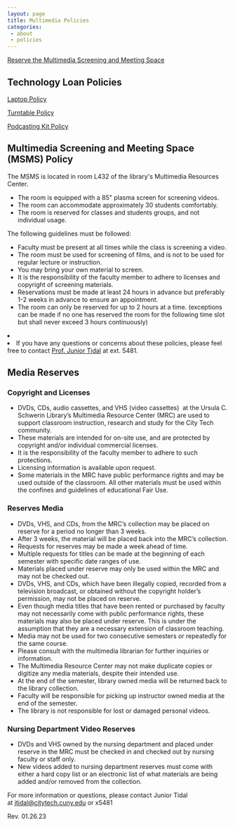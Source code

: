 ```yaml
---
layout: page
title: Multimedia Policies
categories:
 - about
 - policies
---
```

<p> <a href="https://citytech-cuny.libwizard.com/f/multimedia" style="text-decoration:underline;">Reserve the Multimedia Screening and Meeting Space</a></p>
<h2>Technology Loan Policies</h2>
<p><a href="{{site.url}}about/policies/laptop.html">Laptop Policy</a></p>
<p><a href="{{site.url}}about/policies/multimedia/turntable.html">Turntable Policy</a></p>
<p><a href="{{site.url}}about/policies/multimedia/podcastkingKit.html">Podcasting Kit Policy</a></p>

<h2>Multimedia Screening and Meeting Space (MSMS) Policy</h2>
<p>The MSMS is located in room L432 of the library's Multimedia Resources Center. 
<ul>
<li>The room is equipped with a 85" plasma screen for screening videos.</li>
<li>The room can accommodate approximately 30 students comfortably.</li>
<li class="findText">The room is reserved for classes and students groups, and not individual usage. </li>
</ul>
<p>The following guidelines must be followed:</p>
<ul>
<li>Faculty must be present at all times while the class is screening a video.</li>
<li>The room must be used for screening of films, and is not to be used for regular lecture or instruction.</li>
<li>You may bring your own material to screen.</li>
<li>It is the responsibility of the faculty member to adhere to licenses and copyright of screening materials.</li>
<li>Reservations must be made at least 24 hours in advance but preferably 1-2 weeks in advance to ensure an appointment.</li>
<li>The room can only be reserved for up to 2 hours at a time. (exceptions can be made if no one has reserved the room for the following time slot but shall never exceed 3 hours continuously)</li>
</ul>

<li class="findText" style="font-weight:bold;"></li>
<li>If you have any questions or concerns about these policies, please feel free to contact&nbsp;<a href="mailto:jtidal@citytech.cuny.edu">Prof. Junior Tidal</a>&nbsp;at ext. 5481.</li>
</ul>
<a name="reserves"></a>
<h2>Media Reserves</h2>
<h3>Copyright and Licenses</h3>
<ul>
<li>DVDs, CDs, audio cassettes, and VHS (video cassettes) &nbsp;at the Ursula C. Schwerin Library’s Multimedia Resource Center (MRC) are used to support classroom instruction, research and study for the City Tech community.</li>
<li>These materials are intended for on-site use, and are protected by copyright and/or individual commercial licenses.</li>
<li>It is the responsibility of the faculty member to adhere to such protections.</li> 
<li>Licensing information is available upon request.</li>
<li>Some materials in the MRC have public performance rights and may be used outside of the classroom. All other materials must be used within the confines and guidelines of educational Fair Use.</li>
</ul>

<h3>Reserves Media</h3>
<ul> 
<li>DVDs, VHS, and CDs, from the MRC’s collection may be placed on reserve for a period no longer than 3 weeks.</li> 
<li>After 3 weeks, the material will be placed back into the MRC’s collection.</li>
<li>Requests for reserves may be made a week ahead of time.</li>
<li>Multiple requests for titles can be made at the beginning of each semester with specific date ranges of use.</li>
<li>Materials placed under reserve may only be used within the MRC and may not be checked out.</li>
<li>DVDs, VHS, and CDs, which have been illegally copied, recorded from a television broadcast, or obtained without the copyright holder’s permission, may not be placed on reserve.</li>
<li>Even though media titles that have been rented or purchased by faculty may not necessarily come with public performance rights, these materials may also be placed under reserve. This is under the assumption that they are a necessary extension of classroom teaching.</li>
<li>Media may not be used for two consecutive semesters or repeatedly for the same course.</li> 
<li>Please consult with the multimedia librarian for further inquiries or information.</li> 
<li>The Multimedia Resource Center may not make duplicate copies or digitize any media materials, despite their intended use.</li> 
<li>At the end of the semester, library owned media will be returned back to the library collection.</li>
<li>Faculty will be responsible for picking up instructor owned media at the end of the semester.</li>
<li>The library is not responsible for lost or damaged personal videos.</li>
</ul>

<h3>Nursing Department Video Reserves</h3>
<ul>
<li>DVDs and VHS owned by the nursing department and placed under reserve in the MRC must be checked in and checked out by nursing faculty or staff only.</li>
<li>New videos added to nursing department reserves must come with either a hard copy list or an electronic list of what materials are being added and/or removed from the collection.</li>
</ul>

<p>For more information or questions, please contact Junior Tidal at&nbsp;<a href="mailto:jtidal@citytech.cuny.edu">jtidal@citytech.cuny.edu</a>&nbsp;or x5481</p>

<p>Rev. 01.26.23</p>
